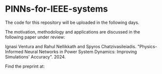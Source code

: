# PINNs-for-IEEE-systems

The code for this repository will be uploaded in the following days.

The motivation, methodology and applications are discussed in the following paper under review:

Ignasi Ventura and Rahul Nellikkath and Spyros Chatzivasileiadis. "Physics-Informed Neural Networks in Power System Dynamics: Improving Simulations' Accuracy". 2024.

Find the preprint at:
